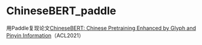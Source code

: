 # ChineseBERT_paddle
用Paddle复现论文[ChineseBERT: Chinese Pretraining Enhanced by Glyph and Pinyin Information](https://arxiv.org/pdf/2106.16038.pdf)（ACL2021）
